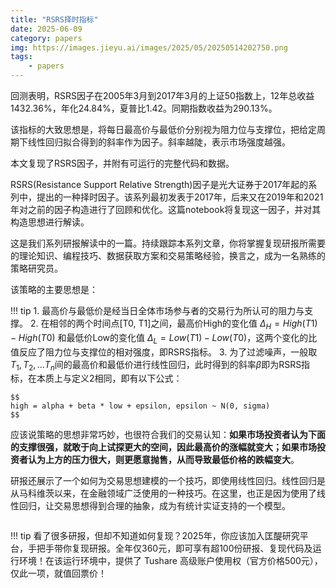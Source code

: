 ```yaml
---
title: "RSRS择时指标"
date: 2025-06-09
category: papers
img: https://images.jieyu.ai/images/2025/05/20250514202750.png
tags: 
    - papers
---
```


回测表明，RSRS因子在2005年3月到2017年3月的上证50指数上，12年总收益1432.36%，年化24.84%，夏普比1.42。同期指数收益为290.13%。

该指标的大致思想是，将每日最高价与最低价分别视为阻力位与支撑位，把给定周期下线性回归拟合得到的斜率作为因子。斜率越陡，表示市场强度越强。

本文复现了RSRS因子，并附有可运行的完整代码和数据。

<!--more-->

RSRS(Resistance Support Relative Strength)因子是光大证券于2017年起的系列中，提出的一种择时因子。该系列最初发表于2017年，后来又在2019年和2021年对之前的因子构造进行了回顾和优化。这篇notebook将复现这一因子，并对其构造思想进行解读。

这是我们系列研报解读中的一篇。持续跟踪本系列文章，你将掌握复现研报所需要的理论知识、编程技巧、数据获取方案和交易策略经验，换言之，成为一名熟练的策略研究员。

该策略的主要思想是：

!!! tip
    1. 最高价与最低价是经当日全体市场参与者的交易行为所认可的阻力与支撑。
    2. 在相邻的两个时间点[T0, T1]之间，最高价High的变化值 $\Delta_H = High(T1) - High(T0)$ 和最低价Low的变化值 $\Delta_L = Low(T1) - Low(T0)$，这两个变化的比值反应了阻力位与支撑位的相对强度，即RSRS指标。
    3. 为了过滤噪声，一般取$T_1, T_2, ...T_n$间的最高价和最低价进行线性回归，此时得到的斜率$\beta$即为RSRS指标，在本质上与定义2相同，即有以下公式：

    $$
    high = alpha + beta * low + epsilon, epsilon ~ N(0, sigma)
    $$


应该说策略的思想非常巧妙，也很符合我们的交易认知：**如果市场投资者认为下面的支撑很强，就敢于向上试探更大的空间，因此最高价的涨幅就变大；如果市场投资者认为上方的压力很大，则更愿意抛售，从而导致最低价格的跌幅变大**。

研报还展示了一个如何为交易思想建模的一个技巧，即使用线性回归。线性回归是从马科维茨以来，在金融领域广泛使用的一种技巧。在这里，也正是因为使用了线性回归，让交易思想得到合理的抽象，成为有统计实证支持的一个模型。

```python

```

<!-- BEGIN IPYNB STRIPOUT -->
!!! tip
    看了很多研报，但却不知道如何复现？2025年，你应该加入匡醍研究平台，手把手带你复现研报。全年仅360元，即可享有超100份研报、复现代码及运行环境！在该运行环境中，提供了 Tushare 高级账户使用权（官方价格500元），仅此一项，就值回票价！
<!-- END IPYNB STRIPOUT -->
